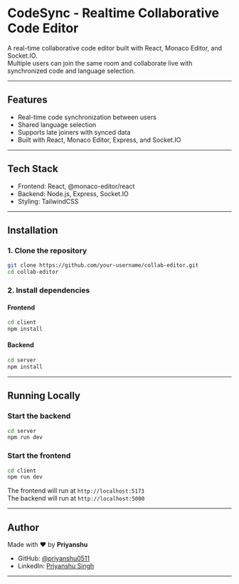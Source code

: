 
# CodeSync - Realtime Collaborative Code Editor

A real-time collaborative code editor built with React, Monaco Editor, and Socket.IO.  
Multiple users can join the same room and collaborate live with synchronized code and language selection.

---

## Features

- Real-time code synchronization between users
- Shared language selection
- Supports late joiners with synced data
- Built with React, Monaco Editor, Express, and Socket.IO

---

## Tech Stack

- Frontend: React, @monaco-editor/react
- Backend: Node.js, Express, Socket.IO
- Styling: TailwindCSS

---

## Installation

### 1. Clone the repository

```bash
git clone https://github.com/your-username/collab-editor.git
cd collab-editor

```

### 2. Install dependencies

#### Frontend

```bash
cd client
npm install

```

#### Backend

```bash
cd server
npm install

```

----------

## Running Locally

### Start the backend

```bash
cd server
npm run dev

```

### Start the frontend

```bash
cd client
npm run dev

```

The frontend will run at `http://localhost:5173`  
The backend will run at `http://localhost:5000`

----------


## Author

Made with ❤️ by **Priyanshu**

-   GitHub: [@priyanshu0511](https://github.com/priyanshu0511)
-   LinkedIn: [Priyanshu Singh](https://www.linkedin.com/in/priyanshu-singh-770401260/)
    

----------
